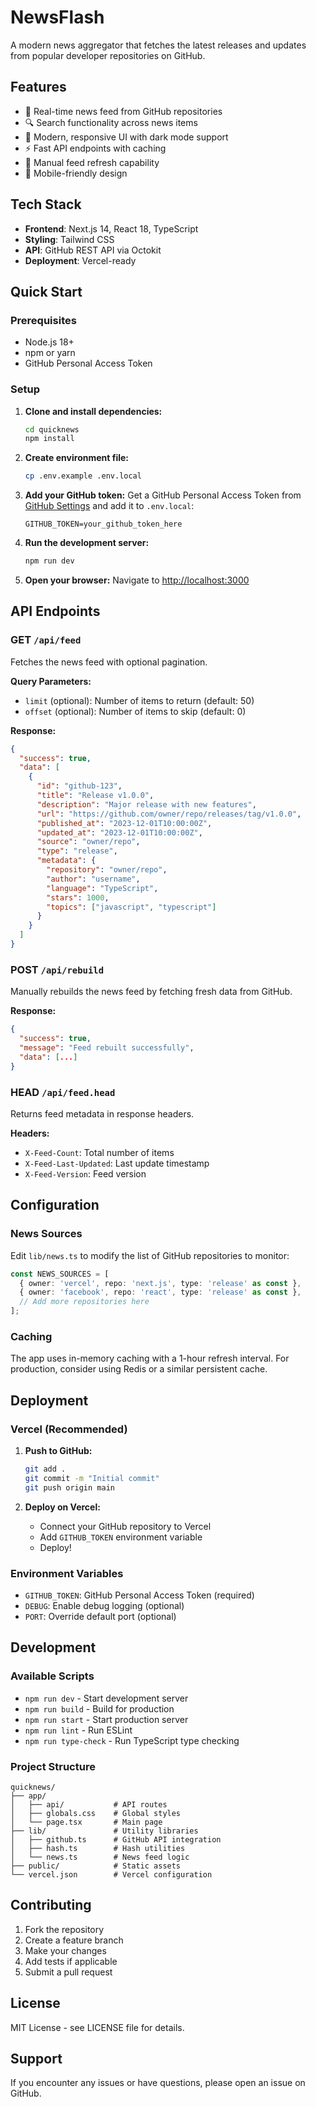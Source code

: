 # NewsFlash

A modern news aggregator that fetches the latest releases and updates from popular developer repositories on GitHub.

## Features

- 📰 Real-time news feed from GitHub repositories
- 🔍 Search functionality across news items
- 🎨 Modern, responsive UI with dark mode support
- ⚡ Fast API endpoints with caching
- 🔄 Manual feed refresh capability
- 📱 Mobile-friendly design

## Tech Stack

- **Frontend**: Next.js 14, React 18, TypeScript
- **Styling**: Tailwind CSS
- **API**: GitHub REST API via Octokit
- **Deployment**: Vercel-ready

## Quick Start

### Prerequisites

- Node.js 18+ 
- npm or yarn
- GitHub Personal Access Token

### Setup

1. **Clone and install dependencies:**
   ```bash
   cd quicknews
   npm install
   ```

2. **Create environment file:**
   ```bash
   cp .env.example .env.local
   ```

3. **Add your GitHub token:**
   Get a GitHub Personal Access Token from [GitHub Settings](https://github.com/settings/tokens) and add it to `.env.local`:
   ```
   GITHUB_TOKEN=your_github_token_here
   ```

4. **Run the development server:**
   ```bash
   npm run dev
   ```

5. **Open your browser:**
   Navigate to [http://localhost:3000](http://localhost:3000)

## API Endpoints

### GET `/api/feed`
Fetches the news feed with optional pagination.

**Query Parameters:**
- `limit` (optional): Number of items to return (default: 50)
- `offset` (optional): Number of items to skip (default: 0)

**Response:**
```json
{
  "success": true,
  "data": [
    {
      "id": "github-123",
      "title": "Release v1.0.0",
      "description": "Major release with new features",
      "url": "https://github.com/owner/repo/releases/tag/v1.0.0",
      "published_at": "2023-12-01T10:00:00Z",
      "updated_at": "2023-12-01T10:00:00Z",
      "source": "owner/repo",
      "type": "release",
      "metadata": {
        "repository": "owner/repo",
        "author": "username",
        "language": "TypeScript",
        "stars": 1000,
        "topics": ["javascript", "typescript"]
      }
    }
  ]
}
```

### POST `/api/rebuild`
Manually rebuilds the news feed by fetching fresh data from GitHub.

**Response:**
```json
{
  "success": true,
  "message": "Feed rebuilt successfully",
  "data": [...]
}
```

### HEAD `/api/feed.head`
Returns feed metadata in response headers.

**Headers:**
- `X-Feed-Count`: Total number of items
- `X-Feed-Last-Updated`: Last update timestamp
- `X-Feed-Version`: Feed version

## Configuration

### News Sources
Edit `lib/news.ts` to modify the list of GitHub repositories to monitor:

```typescript
const NEWS_SOURCES = [
  { owner: 'vercel', repo: 'next.js', type: 'release' as const },
  { owner: 'facebook', repo: 'react', type: 'release' as const },
  // Add more repositories here
];
```

### Caching
The app uses in-memory caching with a 1-hour refresh interval. For production, consider using Redis or a similar persistent cache.

## Deployment

### Vercel (Recommended)

1. **Push to GitHub:**
   ```bash
   git add .
   git commit -m "Initial commit"
   git push origin main
   ```

2. **Deploy on Vercel:**
   - Connect your GitHub repository to Vercel
   - Add `GITHUB_TOKEN` environment variable
   - Deploy!

### Environment Variables

- `GITHUB_TOKEN`: GitHub Personal Access Token (required)
- `DEBUG`: Enable debug logging (optional)
- `PORT`: Override default port (optional)

## Development

### Available Scripts

- `npm run dev` - Start development server
- `npm run build` - Build for production
- `npm run start` - Start production server
- `npm run lint` - Run ESLint
- `npm run type-check` - Run TypeScript type checking

### Project Structure

```
quicknews/
├── app/
│   ├── api/           # API routes
│   ├── globals.css    # Global styles
│   └── page.tsx       # Main page
├── lib/               # Utility libraries
│   ├── github.ts      # GitHub API integration
│   ├── hash.ts        # Hash utilities
│   └── news.ts        # News feed logic
├── public/            # Static assets
└── vercel.json        # Vercel configuration
```

## Contributing

1. Fork the repository
2. Create a feature branch
3. Make your changes
4. Add tests if applicable
5. Submit a pull request

## License

MIT License - see LICENSE file for details.

## Support

If you encounter any issues or have questions, please open an issue on GitHub.
